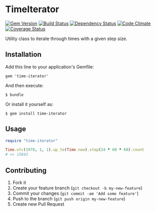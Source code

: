 # TimeIterator

[![Gem Version](https://badge.fury.io/rb/time-iterator.png)](http://badge.fury.io/rb/time-iterator)
[![Build Status](https://secure.travis-ci.org/vid-io/time-iterator.png)](http://travis-ci.org/vid-io/time-iterator)
[![Dependency Status](https://gemnasium.com/vid-io/time-iterator.png)](https://gemnasium.com/vid-io/time-iterator)
[![Code Climate](https://codeclimate.com/github/vid-io/time-iterator.png)](https://codeclimate.com/github/vid-io/time-iterator)
[![Coverage Status](https://coveralls.io/repos/vid-io/time-iterator/badge.png)](https://coveralls.io/r/vid-io/time-iterator)


Utility class to iterate through times with a given step size.


## Installation

Add this line to your application's Gemfile:

    gem 'time-iterator'

And then execute:

    $ bundle

Or install it yourself as:

    $ gem install time-iterator


## Usage

``` ruby
require "time-iterator"

Time.utc(1970, 1, 1).up_to(Time.now).step(24 * 60 * 60).count
# => 15842
```


## Contributing

1. Fork it
2. Create your feature branch (`git checkout -b my-new-feature`)
3. Commit your changes (`git commit -am 'Add some feature'`)
4. Push to the branch (`git push origin my-new-feature`)
5. Create new Pull Request
